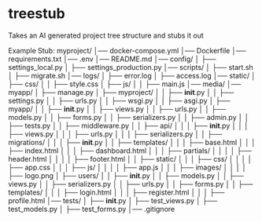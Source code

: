 # treestub
Takes an AI generated project tree structure and stubs it out


Example Stub:
myproject/
│── docker-compose.yml
│── Dockerfile
│── requirements.txt
│── .env
│── README.md
│── config/
│   ├── settings_local.py
│   ├── settings_production.py
│── scripts/
│   ├── start.sh
│   ├── migrate.sh
│── logs/
│   ├── error.log
│   ├── access.log
│── static/
│   ├── css/
│   │   ├── style.css
│   ├── js/
│   │   ├── main.js
│── media/
│── myapp/
│   ├── manage.py
│   ├── myproject/
│   │   ├── __init__.py
│   │   ├── settings.py
│   │   ├── urls.py
│   │   ├── wsgi.py
│   │   ├── asgi.py
│   ├── myapp/
│   │   ├── __init__.py
│   │   ├── views.py
│   │   ├── urls.py
│   │   ├── models.py
│   │   ├── forms.py
│   │   ├── serializers.py
│   │   ├── admin.py
│   │   ├── tests.py
│   │   ├── middleware.py
│   │   ├── api/
│   │   │   ├── __init__.py
│   │   │   ├── views.py
│   │   │   ├── urls.py
│   │   │   ├── serializers.py
│   │   ├── migrations/
│   │   │   ├── __init__.py
│   │   ├── templates/
│   │   │   ├── base.html
│   │   │   ├── index.html
│   │   │   ├── dashboard.html
│   │   │   ├── partials/
│   │   │   │   ├── header.html
│   │   │   │   ├── footer.html
│   │   ├── static/
│   │   │   ├── css/
│   │   │   │   ├── app.css
│   │   │   ├── js/
│   │   │   │   ├── app.js
│   │   │   ├── images/
│   │   │   │   ├── logo.png
│   ├── users/
│   │   ├── __init__.py
│   │   ├── models.py
│   │   ├── views.py
│   │   ├── serializers.py
│   │   ├── urls.py
│   │   ├── forms.py
│   │   ├── templates/
│   │   │   ├── login.html
│   │   │   ├── register.html
│   │   │   ├── profile.html
│── tests/
│   ├── __init__.py
│   ├── test_views.py
│   ├── test_models.py
│   ├── test_forms.py
│── .gitignore
